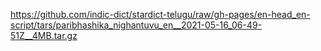 https://github.com/indic-dict/stardict-telugu/raw/gh-pages/en-head_en-script/tars/paribhashika_nighantuvu_en__2021-05-16_06-49-51Z__4MB.tar.gz  
